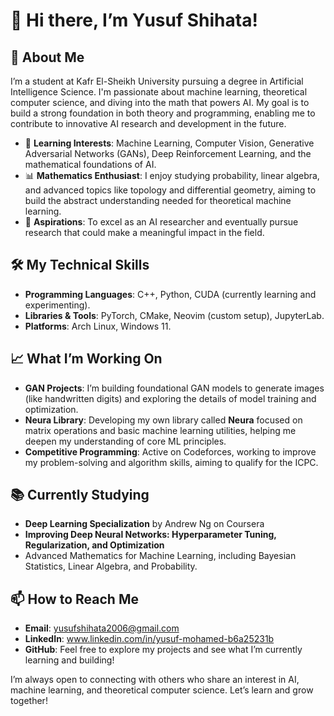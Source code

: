 # 👋 Hi there, I’m **Yusuf Shihata**!

## 🚀 About Me

I’m a student at Kafr El-Sheikh University pursuing a degree in Artificial Intelligence Science. I'm passionate about machine learning, theoretical computer science, and diving into the math that powers AI. My goal is to build a strong foundation in both theory and programming, enabling me to contribute to innovative AI research and development in the future.

- 🧠 **Learning Interests**: Machine Learning, Computer Vision, Generative Adversarial Networks (GANs), Deep Reinforcement Learning, and the mathematical foundations of AI.
- 📊 **Mathematics Enthusiast**: I enjoy studying probability, linear algebra, and advanced topics like topology and differential geometry, aiming to build the abstract understanding needed for theoretical machine learning.
- 🎯 **Aspirations**: To excel as an AI researcher and eventually pursue research that could make a meaningful impact in the field.

## 🛠️ My Technical Skills

- **Programming Languages**: C++, Python, CUDA (currently learning and experimenting).
- **Libraries & Tools**: PyTorch, CMake, Neovim (custom setup), JupyterLab.
- **Platforms**: Arch Linux, Windows 11.

## 📈 What I’m Working On

- **GAN Projects**: I’m building foundational GAN models to generate images (like handwritten digits) and exploring the details of model training and optimization.
- **Neura Library**: Developing my own library called **Neura** focused on matrix operations and basic machine learning utilities, helping me deepen my understanding of core ML principles.
- **Competitive Programming**: Active on Codeforces, working to improve my problem-solving and algorithm skills, aiming to qualify for the ICPC.

## 📚 Currently Studying

- **Deep Learning Specialization** by Andrew Ng on Coursera
- **Improving Deep Neural Networks: Hyperparameter Tuning, Regularization, and Optimization**
- Advanced Mathematics for Machine Learning, including Bayesian Statistics, Linear Algebra, and Probability.

## 📫 How to Reach Me

- **Email**: yusufshihata2006@gmail.com
- **LinkedIn**: www.linkedin.com/in/yusuf-mohamed-b6a25231b
- **GitHub**: Feel free to explore my projects and see what I’m currently learning and building!

I’m always open to connecting with others who share an interest in AI, machine learning, and theoretical computer science. Let’s learn and grow together!
